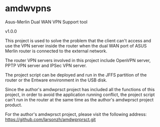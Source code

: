 # amdwvpns
Asus-Merlin Dual WAN VPN Support tool

v1.0.0

This project is used to solve the problem that the client can't access and use the VPN server inside the router when the dual WAN port of ASUS Merlin router is connected to the external network.

The router VPN servers involved in this project include OpenVPN server, PPTP VPN server and IPSec VPN server.

The project script can be deployed and run in the JFFS partition of the router or the Entware environment in the USB disk.

Since the author's amdwprsct project has included all the functions of this project, in order to avoid the application running conflict, the project script can't run in the router at the same time as the author's amdwprsct project product.

For the author's amdwprsct project, please visit the following address: https://github.com/larsonzh/amdwprprsct.git
